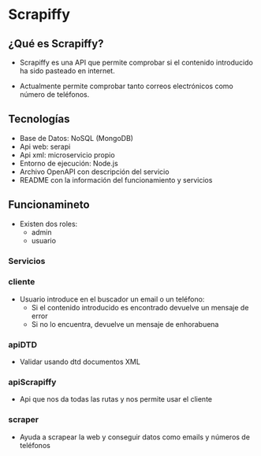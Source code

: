 # Scrapiffy

## ¿Qué es Scrapiffy?
- Scrapiffy es una API que permite comprobar si el contenido introducido ha sido pasteado en internet​.

- Actualmente permite comprobar tanto correos electrónicos como número de teléfonos.

## Tecnologías 
- Base de Datos: NoSQL (MongoDB)
- Api web: serapi
- Api xml: microservicio propio
- Entorno de ejecución: Node.js
- Archivo OpenAPI con descripción del servicio
- README con la información del funcionamiento y servicios

## Funcionamineto 
- Existen dos roles:
    - admin
    - usuario

### Servicios 

### cliente
- Usuario introduce en el buscador un email o un teléfono:
    - Si el contenido introducido es encontrado devuelve un mensaje de error
    - Si no lo encuentra, devuelve un mensaje de enhorabuena 

### apiDTD
- Validar usando dtd documentos XML 

### apiScrapiffy
- Api que nos da todas las rutas y nos permite usar el cliente 

### scraper
- Ayuda a scrapear la web y conseguir datos como emails y números de teléfonos

